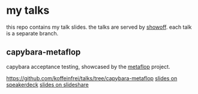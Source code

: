# my talks

this repo contains my talk slides.
the talks are served by [showoff](https://github.com/schacon/showoff/).
each talk is a separate branch.

## capybara-metaflop
capybara acceptance testing, showcased by the [metaflop](http://www.metaflop.com) project.

https://github.com/koffeinfrei/talks/tree/capybara-metaflop
[slides on speakerdeck](https://speakerdeck.com/u/koffeinfrei/p/functional-testing-with-capybara)
[slides on slideshare](http://www.slideshare.net/koffeinfrei/functional-testing-with-capybara)
